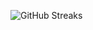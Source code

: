 ![GitHub Streaks](https://github-streaks-mqc9.onrender.com/streak/happilli/image?theme=midnight&cache_bust=1743458924&lang=ja)
